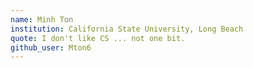 ```yaml
---
name: Minh Ton
institution: California State University, Long Beach
quote: I don't like CS ... not one bit.
github_user: Mton6
---
```

